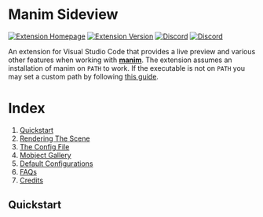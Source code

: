 # Manim Sideview

<a href="https://marketplace.visualstudio.com/items?itemName=Rickaym.manim-sideview"><img alt="Extension Homepage" src="https://img.shields.io/badge/vscode-install%20Here-brightgreen?style=for-the-badge&logo=visualstudiocode"></a>
<a href="https://marketplace.visualstudio.com/items?itemName=Rickaym.manim-sideview"><img alt="Extension Version" src="https://img.shields.io/visual-studio-marketplace/v/Rickaym.manim-sideview?style=for-the-badge"></a> <a href="https://discord.gg/UmnzdPgn6g/"><img src="https://img.shields.io/discord/793047973751554088.svg?label=Extension Support&color=blue&style=for-the-badge&logo=discord" alt="Discord"></a> <a href="https://www.manim.community/discord/"><img src="https://img.shields.io/discord/581738731934056449.svg?label=Manim Community&style=for-the-badge&color=yellow&logo=discord" alt="Discord"></a>

An extension for Visual Studio Code that provides a live preview and various other features when working with **[manim](https://raw.githubusercontent.com/ManimCommunity/manim)**. The extension assumes an installation of manim on `PATH` to work. If the executable is not on `PATH` you may set a custom path by following [this guide](#how-do-i-change-the-default-manim-executable-path).


# Index
1. [Quickstart](#quickstart)
2. [Rendering The Scene](#rendering)
3. [The Config File](#config-file)
4. [Mobject Gallery](#mobject-gallery)
5. [Default Configurations](#default-configurations)
6. [FAQs](#frequently-asked-questions)
7. [Credits](#credits)

## Quickstart
Open the file with the scene classes and press the <image src="https://raw.githubusercontent.com/Rickaym/Manim-Sideview/master/assets/images/rotation.png" height="100%" width= "15px"> icon (or) use `Ctrl+'` `r` from the menu bar to immediately start rendering a preview.

![](images/example_preview.gif)

*That's it, folks!*

## Rendering

When a scene is successfully rendered for the first time, the extension creates an active job tied to the source file, this ensures persistence in scene names, video directories, and media directories for rendering. You can reset this cache by clicking on the icon.

<image src="https://raw.githubusercontent.com/Rickaym/Manim-Sideview/master/images/statusbaritem.png"></image>

Depending on the execution for rendering, this icon may change also color to green or red for success or failure.

## Config File
<image src="https://raw.githubusercontent.com/Rickaym/Manim-Sideview/master/assets/images/dark_logo.png" height="100%" width= "20px"></image> The extension recognizes any manim configuration files as per [manim.cfg](https://docs.manim.community/en/stable/guides/configuration.html#the-config-files) with a few mandatory flags. It is necessary to have the config file in the working directory.

## Mobject Gallery

The Mobject gallery is a web view that allows users to insert code snippets for commonly used manim objects, like squares, text, and also complex graphs.

![](images/example_of_mobject_gallery.gif)

### How do I open the gallery?
1. Open the command palette using `Shift + Command + P (Mac)` / `Ctrl + Shift + P`
2. Use the command `Manim: Open MObject Gallery`

You can place the cursor at the desired location and click the image of the manim object to insert the code into a Python file or Jupyter Notebook!

## Default Configurations

The extension requires a few flags such as the `videoDir` and `mediaDir` to be set to load the video file. Using a `manim.cfg` file with these flags makes it explicit, however, in some cases, you might not want to use the configuration file. To get around this issue, you can change the default configurations for the extension rendered through the settings `File -> Preferences -> Settings` to custom values.

1. `manim-sideview.commandLineArgs`
2. `manim-sideview.videoDirectory`
3. `manim-sideview.mediaDirectory`

### Context Variables

These are variables you can use for setting the default configurations.
#### Variables
<table>
<tr>
    <th>Variable</th>
    <th>Description</th>
</tr>
<tr>
    <td>{module_name}</td>
    <td>The name of the file being run.</td>
</tr>
<tr>
    <td>{media_dir}</td>
    <td>The directory of the media files.</td>
</tr>
<tr>
    <td>{scene_name}</td>
    <td>The name of the scene being run.</td>
</tr>
</table>

Using unset variables will result in default values being used.

## Frequently Asked Questions
1. [How do I render on save?](#how-do-i-render-on-save)
2. [How do I change the scene name after running?](#how-do-i-change-the-scene-name-after-running)
3. [How do I change the default manim executable path?](#how-do-i-change-the-default-manim-executable-path)


### How do I render on save?

Enable the `manim-sideview.runOnSave` settings inside vscode `File -> Preferences -> Settings` menu.

<image src="https://raw.githubusercontent.com/Rickaym/Manim-Sideview/master/images/settings_runonsave.png"></image>

### How do I change the scene name after running?

You can change the scene name after a job by using the `Manim: Set A New SceneName` command through the command palette `Shift + Command + P (Mac)` / `Ctrl + Shift + P`.

Alternatively, you can also use the following default hotkey `Ctrl + '` `c`.

### How do I change the default manim executable path?

You can set the default manim executable path by changing the `manim-sideview.defaultManimPath` configuration in `File -> Preferences -> Settings`.

<image src="https://raw.githubusercontent.com/Rickaym/Manim-Sideview/master/images/settings_defaultmanimpath.png"></image>

### Known Issues

... None

## Changelog

#### 0.0.14

+ Manim Gallery View now uses the `plywood-gallery-for-vsce` template engine.<br>
+ Video player now uses the same template engine.<br>
+ Video player revamped--now simple and straightforward <br>
+ User Extension log format changed<br>
+ "Mobject" to "MObject" change extension-wide
- Fontawesome CSS and JS files removed<br>
+ Complete rewrite of the readme file for less word content<br>

#### 0.0.13

+ Optional Terminal Output<br>
+ Jupyter Notebook Fix<br>
+ Webview URI error fix<br>

#### 0.0.12

+ Added configurations to disable or enable auto-play
+ Added configurations to disable or enable looping

#### 0.0.11

+ Patched the local incorrect version file path for mobject gallery

#### 0.0.10

+ Run-time configuration settings can be set for jobless scenes where it'll create a new job for the user
+ Changed default quality mappings with responsiveness to Manim 0.13.1
+ Smarter manim.cfg file analysis and in determining context
* It should be noted that default rendering will still use `-ql` for backward compatibility
+ Added manim version re-synchronization command for developer independent compatibility
+ Added version signifier to the mobject gallery

#### 0.0.9

+ Scene scanner now looks for all class definitions with subclasses with name Scene in them
+ Better responsiveness for refocusing selected documents in mobject gallery

#### 0.0.8

+ Using axios now to synchronize assets for better performance

#### 0.0.7

+ Added force re-download when assets are damaged

#### 0.0.6

+ Added video player configurations `previewProgressColor`, `previewShowProgressOnIdle`
+ Added `Check For Updates` button in mobject gallery and a sync lock with the repo

#### 0.0.5

+ Fixed server links
+ Added `manim-sideview.showMobjectGallery`
+ Added hide progress button
+ Added debrief for the video

#### 0.0.4

+ Minor bug fix for Unix machines with trimmed leading slashes

#### 0.0.3

+ Added `manim-sideview.stop` for stopping any running processes
+ Paths are now normalized to work with both forward and backward slashes
+ video directories are now static and will not depend on the verdict of manim
+ Setting a valid path no longer replies with "Success" because this can be confusing when there is an exception thrown later down the line that has nothing to do with the scene name
+ `manim.cfg` files are now derived from the working path - which is the correct case
+ Added support server link

#### 0.0.1 - 0.0.2

The initial release of Manim Sideview.

## Credits

Icons made by <a href="https://www.flaticon.com/authors/smashicons" title="Smashicons">Smashicons</a> and <a href="https://www.freepik.com" title="Freepik">Freepik</a> from <a href="https://www.flaticon.com/" title="Flaticon">www.flaticon.com</a>, [mobject gallery](https://github.com/kolibril13/mobject-gallery/) by [kolibril13](https://github.com/kolibril13) and ofcourse the logo by the [manim](https://raw.githubusercontent.com/3b1b/manim)/[community](https://raw.githubusercontent.com/ManimCommunity/manim/) project themselves!

**Made with <3 by Ricky,**